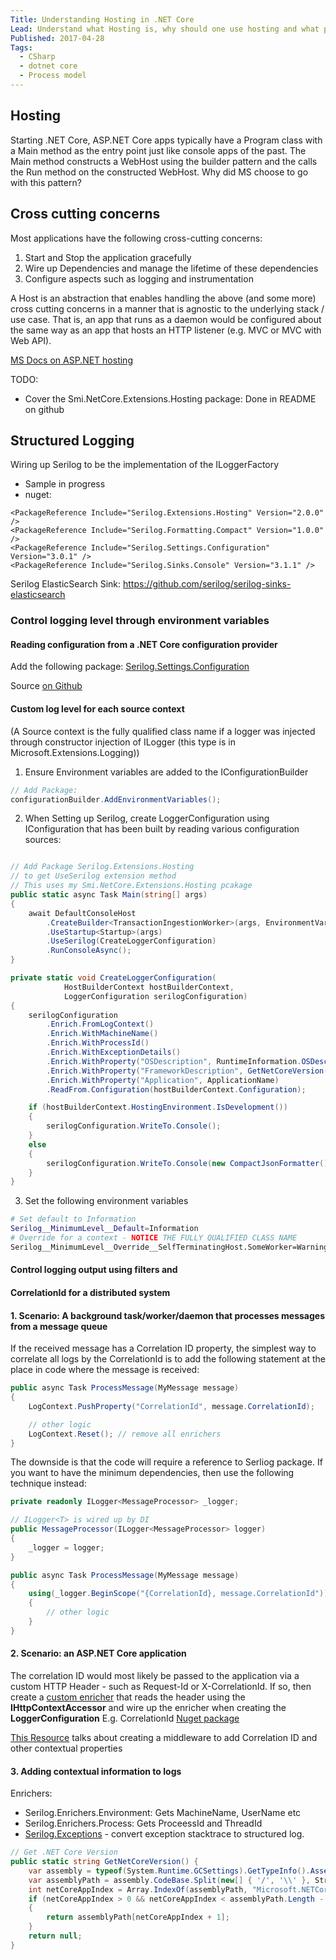 ```yaml
---
Title: Understanding Hosting in .NET Core
Lead: Understand what Hosting is, why should one use hosting and what problems it solves
Published: 2017-04-28
Tags:
  - CSharp
  - dotnet core
  - Process model
---
```


## Hosting

Starting .NET Core, ASP.NET Core apps typically have a Program class with a Main method as the entry point just like console apps of the past. The Main method constructs a WebHost using the builder pattern and the calls the Run method on the constructed WebHost.
Why did MS choose to go with this pattern?

## Cross cutting concerns

Most applications have the following cross-cutting concerns:

1. Start and Stop the application gracefully
2. Wire up Dependencies and manage the lifetime of these dependencies
3. Configure aspects such as logging and instrumentation

A Host is an abstraction that enables handling the above (and some more) cross cutting concerns in a manner that is agnostic to the underlying stack / use case. That is, an app that runs as a daemon would be configured about the same way as an app that hosts an HTTP listener (e.g. MVC or MVC with Web API).

[MS Docs on ASP.NET hosting](https://docs.microsoft.com/en-us/aspnet/core/fundamentals/index?view=aspnetcore-2.2&tabs=windows#host)

TODO:

- Cover the Smi.NetCore.Extensions.Hosting package: Done in README on github

## Structured Logging

Wiring up Serilog to be the implementation of the ILoggerFactory

- Sample in progress
- nuget:

```
<PackageReference Include="Serilog.Extensions.Hosting" Version="2.0.0" />
<PackageReference Include="Serilog.Formatting.Compact" Version="1.0.0" />
<PackageReference Include="Serilog.Settings.Configuration" Version="3.0.1" />
<PackageReference Include="Serilog.Sinks.Console" Version="3.1.1" />
```

Serilog ElasticSearch Sink: https://github.com/serilog/serilog-sinks-elasticsearch

### Control logging level through environment variables

#### Reading configuration from a .NET Core configuration provider

Add the following package: [Serilog.Settings.Configuration](https://www.nuget.org/packages/Serilog.Settings.Configuration/)

Source [on Github](https://github.com/serilog/serilog-settings-configuration)

#### Custom log level for each source context

(A Source context is the fully qualified class name if a logger was injected through constructor injection of ILogger<T> (this type is in Microsoft.Extensions.Logging))

1. Ensure Environment variables are added to the IConfigurationBuilder

```csharp
// Add Package:
configurationBuilder.AddEnvironmentVariables();
```

2. When Setting up Serilog, create LoggerConfiguration using IConfiguration that has been built by reading various configuration sources:

```csharp

// Add Package Serilog.Extensions.Hosting
// to get UseSerilog extension method
// This uses my Smi.NetCore.Extensions.Hosting pcakage
public static async Task Main(string[] args)
{
    await DefaultConsoleHost
        .CreateBuilder<TransactionIngestionWorker>(args, EnvironmentVariablePrefix, ApplicationName)
        .UseStartup<Startup>(args)
        .UseSerilog(CreateLoggerConfiguration)
        .RunConsoleAsync();
}

private static void CreateLoggerConfiguration(
            HostBuilderContext hostBuilderContext,
            LoggerConfiguration serilogConfiguration)
{
    serilogConfiguration
        .Enrich.FromLogContext()
        .Enrich.WithMachineName()
        .Enrich.WithProcessId()
        .Enrich.WithExceptionDetails()
        .Enrich.WithProperty("OSDescription", RuntimeInformation.OSDescription)
        .Enrich.WithProperty("FrameworkDescription", GetNetCoreVersion())
        .Enrich.WithProperty("Application", ApplicationName)
        .ReadFrom.Configuration(hostBuilderContext.Configuration);

    if (hostBuilderContext.HostingEnvironment.IsDevelopment())
    {
        serilogConfiguration.WriteTo.Console();
    }
    else
    {
        serilogConfiguration.WriteTo.Console(new CompactJsonFormatter());
    }
}
```

3. Set the following environment variables

```bash
# Set default to Information
Serilog__MinimumLevel__Default=Information
# Override for a context - NOTICE THE FULLY QUALIFIED CLASS NAME
Serilog__MinimumLevel__Override__SelfTerminatingHost.SomeWorker=Warning
```

#### Control logging output using filters and

#### CorrelationId for a distributed system

#### 1. Scenario: A background task/worker/daemon that processes messages from a message queue

If the received message has a Correlation ID property, the simplest way to correlate all logs by the CorrelationId is to add the following statement at the place in code where the message is received:

```csharp
public async Task ProcessMessage(MyMessage message)
{
    LogContext.PushProperty("CorrelationId", message.CorrelationId);

    // other logic
    LogContext.Reset(); // remove all enrichers
}
```

The downside is that the code will require a reference to Serliog package. If you want to have the minimum dependencies, then use the following technique instead:

```csharp
private readonly ILogger<MessageProcessor> _logger;

// ILogger<T> is wired up by DI
public MessageProcessor(ILogger<MessageProcessor> logger)
{
    _logger = logger;
}

public async Task ProcessMessage(MyMessage message)
{
    using(_logger.BeginScope("{CorrelationId}, message.CorrelationId"))
    {
        // other logic
    }
}
```

#### 2. Scenario: an ASP.NET Core application

The correlation ID would most likely be passed to the application via a custom HTTP Header - such as Request-Id or X-CorrelationId.
If so, then create a [custom enricher](https://github.com/ekmsystems/serilog-enrichers-correlation-id/blob/master/src/Serilog.Enrichers.CorrelationId.Standard/Enrichers/CorrelationIdEnricher.cs) that reads the header using the **IHttpContextAccessor** and wire up the enricher when creating the **LoggerConfiguration**
E.g. CorrelationId [Nuget package](https://www.nuget.org/packages/CorrelationId)

[This Resource](https://dotnet-cookbook.cfapps.io/core/scoped-logging-with-serilog/) talks about creating a middleware to add Correlation ID and other contextual properties

#### 3. Adding contextual information to logs

Enrichers:

- Serilog.Enrichers.Environment: Gets MachineName, UserName etc
- Serilog.Enrichers.Process: Gets ProceessId and ThreadId
- [Serilog.Exceptions](https://github.com/RehanSaeed/Serilog.Exceptions) - convert exception stacktrace to structured log.

```csharp
// Get .NET Core Version
public static string GetNetCoreVersion() {
    var assembly = typeof(System.Runtime.GCSettings).GetTypeInfo().Assembly;
    var assemblyPath = assembly.CodeBase.Split(new[] { '/', '\\' }, StringSplitOptions.RemoveEmptyEntries);
    int netCoreAppIndex = Array.IndexOf(assemblyPath, "Microsoft.NETCore.App");
    if (netCoreAppIndex > 0 && netCoreAppIndex < assemblyPath.Length - 2)
    {
        return assemblyPath[netCoreAppIndex + 1];
    }
    return null;
}
```
